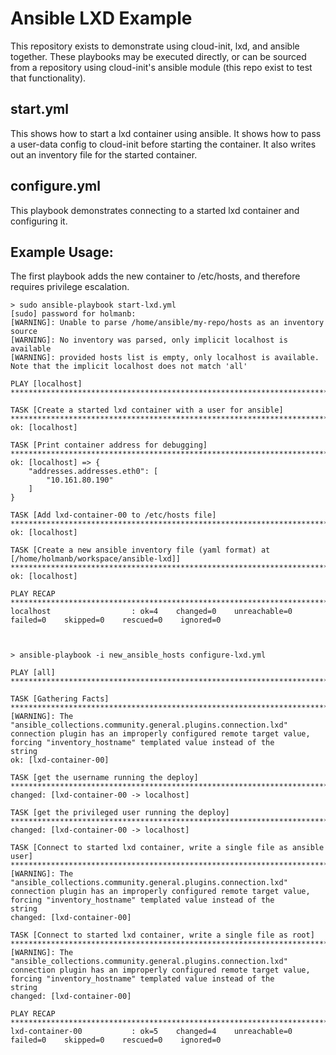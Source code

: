 Ansible LXD Example
===================

This repository exists to demonstrate using cloud-init, lxd, and ansible
together. These playbooks may be executed directly, or can be sourced from a
repository using cloud-init's ansible module (this repo exist to test that
functionality).

start.yml
---------
This shows how to start a lxd container using ansible. It shows
how to pass a user-data config to cloud-init before starting the container.
It also writes out an inventory file for the started container.


configure.yml
-------------

This playbook demonstrates connecting to a started lxd container and
configuring it.


Example Usage:
---------------

The first playbook adds the new container to /etc/hosts, and therefore
requires privilege escalation.

```ansible
> sudo ansible-playbook start-lxd.yml
[sudo] password for holmanb: 
[WARNING]: Unable to parse /home/ansible/my-repo/hosts as an inventory source
[WARNING]: No inventory was parsed, only implicit localhost is available
[WARNING]: provided hosts list is empty, only localhost is available. Note that the implicit localhost does not match 'all'

PLAY [localhost] **************************************************************************************************************************************************************************************************

TASK [Create a started lxd container with a user for ansible] *****************************************************************************************************************************************************
ok: [localhost]

TASK [Print container address for debugging] **********************************************************************************************************************************************************************
ok: [localhost] => {
    "addresses.addresses.eth0": [
        "10.161.80.190"
    ]
}

TASK [Add lxd-container-00 to /etc/hosts file] ********************************************************************************************************************************************************************
ok: [localhost]

TASK [Create a new ansible inventory file (yaml format) at [/home/holmanb/workspace/ansible-lxd]] *****************************************************************************************************************
ok: [localhost]

PLAY RECAP ********************************************************************************************************************************************************************************************************
localhost                  : ok=4    changed=0    unreachable=0    failed=0    skipped=0    rescued=0    ignored=0   



> ansible-playbook -i new_ansible_hosts configure-lxd.yml 

PLAY [all] ********************************************************************************************************************************************************************************************************

TASK [Gathering Facts] ********************************************************************************************************************************************************************************************
[WARNING]: The "ansible_collections.community.general.plugins.connection.lxd" connection plugin has an improperly configured remote target value, forcing "inventory_hostname" templated value instead of the
string
ok: [lxd-container-00]

TASK [get the username running the deploy] ************************************************************************************************************************************************************************
changed: [lxd-container-00 -> localhost]

TASK [get the privileged user running the deploy] *****************************************************************************************************************************************************************
changed: [lxd-container-00 -> localhost]

TASK [Connect to started lxd container, write a single file as ansible user] **************************************************************************************************************************************
[WARNING]: The "ansible_collections.community.general.plugins.connection.lxd" connection plugin has an improperly configured remote target value, forcing "inventory_hostname" templated value instead of the
string
changed: [lxd-container-00]

TASK [Connect to started lxd container, write a single file as root] **********************************************************************************************************************************************
[WARNING]: The "ansible_collections.community.general.plugins.connection.lxd" connection plugin has an improperly configured remote target value, forcing "inventory_hostname" templated value instead of the
string
changed: [lxd-container-00]

PLAY RECAP ********************************************************************************************************************************************************************************************************
lxd-container-00           : ok=5    changed=4    unreachable=0    failed=0    skipped=0    rescued=0    ignored=0   
```
